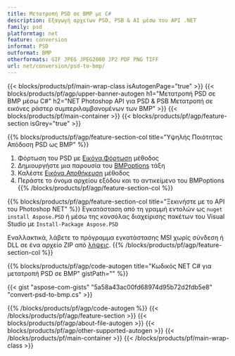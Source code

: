 ```yaml
---
title: Μετατροπή PSD σε BMP με C#
description: Εξαγωγή αρχείων PSD, PSB & AI μέσω του API .NET
family: psd
platformtag: net
feature: conversion
informat: PSD
outformat: BMP
otherformats: GIF JPEG JPEG2000 JP2 PDF PNG TIFF
url: net/conversion/psd-to-bmp/
---
```


{{< blocks/products/pf/main-wrap-class isAutogenPage="true" >}}
{{< blocks/products/pf/agp/upper-banner-autogen h1="Μετατροπή PSD σε BMP μέσω C#" h2="NET Photoshop API για PSD & PSB Μετατροπή σε εικόνες ράστερ συμπεριλαμβανομένων των BMP" >}}
{{< blocks/products/pf/main-container >}}
{{< blocks/products/pf/agp/feature-section isGrey="true" >}}

{{% blocks/products/pf/agp/feature-section-col title="Υψηλής Ποιότητας Απόδοση PSD ως BMP" %}}
1. Φόρτωση του PSD με [Εικόνα.Φόρτωση](https://apireference.aspose.com/psd/net/aspose.psd/image/methods/load/index) μέθοδος
1. Δημιουργήστε μια παρουσία του [BMPoptions](https://apireference.aspose.com/psd/net/aspose.psd.imageoptions/bmpoptions) τάξη
1. Καλέστε [Εικόνα.Αποθήκευση](https://apireference.aspose.com/psd/net/aspose.psd/image/methods/save/index) μέθοδος
1. Περάστε το όνομα αρχείου εξόδου και το αντικείμενο του BMPoptions
{{% /blocks/products/pf/agp/feature-section-col %}}

{{% blocks/products/pf/agp/feature-section-col title="Ξεκινήστε με το API του Photoshop NET" %}}
Εγκατάσταση από τη γραμμή εντολών ως ```nuget install Aspose.PSD``` ή μέσω της κονσόλας διαχείρισης πακέτων του Visual Studio με ```Install-Package Aspose.PSD```

Εναλλακτικά, λάβετε το πρόγραμμα εγκατάστασης MSI χωρίς σύνδεση ή DLL σε ένα αρχείο ZIP από [λήψεις](https://releases.aspose.com/psd/net).
{{% /blocks/products/pf/agp/feature-section-col %}}

{{% blocks/products/pf/agp/code-autogen title="Κωδικός NET C# για μετατροπή PSD σε BMP" gistPath="" %}}

{{< gist "aspose-com-gists" "5a58a43ac00fd68974d95b72d2fdb5e8" "convert-psd-to-bmp.cs" >}}

{{% /blocks/products/pf/agp/code-autogen %}}
{{< /blocks/products/pf/agp/feature-section >}}
{{< blocks/products/pf/agp/about-file-autogen >}}
{{< blocks/products/pf/agp/other-supported-autogen >}}
{{< /blocks/products/pf/main-container >}}
{{< /blocks/products/pf/main-wrap-class >}}
